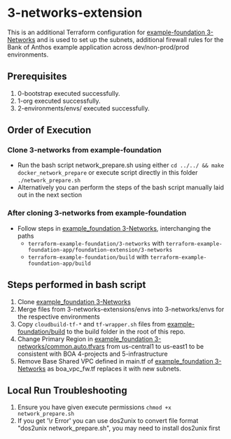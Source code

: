 # 3-networks-extension

This is an additional Terraform configuration for [example-foundation 3-Networks](https://github.com/terraform-google-modules/terraform-example-foundation/tree/master/3-networks) and is used to set up the subnets, additional firewall rules for the Bank of Anthos example application across dev/non-prod/prod environments.

## Prerequisites

1. 0-bootstrap executed successfully.
1. 1-org executed successfully.
1. 2-environments/envs/ executed successfully.

## Order of Execution

### Clone 3-networks from example-foundation
- Run the bash script network_prepare.sh using either `cd ../../ && make docker_network_prepare` or execute script directly in this folder `./network_prepare.sh`
- Alternatively you can perform the steps of the bash script manually laid out in the next section

### After cloning 3-networks from example-foundation
- Follow steps in [example_foundation 3-Networks](https://github.com/terraform-google-modules/terraform-example-foundation/tree/master/3-networks/README.md), interchanging the paths
  - `terraform-example-foundation/3-networks` with `terraform-example-foundation-app/foundation-extension/3-networks`
  - `terraform-example-foundation/build` with `terraform-example-foundation-app/build`

## Steps performed in bash script

1. Clone [example_foundation 3-Networks](https://github.com/terraform-google-modules/terraform-example-foundation/tree/master/3-networks)
1. Merge files from 3-networks-extensions/envs into 3-networks/envs for the respective environments
1. Copy `cloudbuild-tf-*` and `tf-wrapper.sh` files from [example-foundation/build](https://github.com/terraform-google-modules/terraform-example-foundation/tree/master/build) to the build folder in the root of this repo.
1. Change Primary Region in [example_foundation 3-networks/common.auto.tfvars](https://github.com/terraform-google-modules/terraform-example-foundation/blob/master/3-networks/common.auto.example.tfvars) from us-central1 to us-east1 to be consistent with BOA 4-projects and 5-infrastructure
1. Remove Base Shared VPC defined in main.tf of [example_foundation 3-Networks](https://github.com/terraform-google-modules/terraform-example-foundation/tree/master/3-networks) as boa_vpc_fw.tf replaces it with new subnets.

## Local Run Troubleshooting

1. Ensure you have given execute permissions `chmod +x network_prepare.sh`
1. If you get '\r Error' you can use dos2unix to convert file format "dos2unix network_prepare.sh", you may need to install dos2unix first
